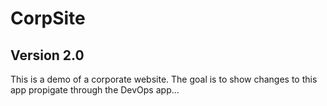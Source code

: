 # CorpSite

## Version 2.0

This is a demo of a corporate website.  The goal is to show changes to this app propigate through the DevOps app...


